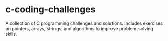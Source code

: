 # c-coding-challenges
A collection of C programming challenges and solutions.  Includes exercises on pointers, arrays, strings, and algorithms to improve problem-solving skills.
